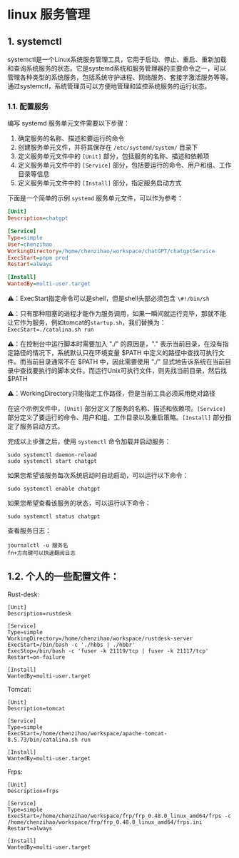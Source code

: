 # linux 服务管理


## 1. systemctl

systemctl是一个Linux系统服务管理工具，它用于启动、停止、重启、重新加载和查询系统服务的状态。它是systemd系统和服务管理器的主要命令之一，可以管理各种类型的系统服务，包括系统守护进程、网络服务、套接字激活服务等等。通过systemctl，系统管理员可以方便地管理和监控系统服务的运行状态。

### 1.1. 配置服务

编写 systemd 服务单元文件需要以下步骤：

1. 确定服务的名称、描述和要运行的命令
2. 创建服务单元文件，并将其保存在 `/etc/systemd/system/` 目录下
3. 定义服务单元文件中的 `[Unit]` 部分，包括服务的名称、描述和依赖项
4. 定义服务单元文件中的 `[Service]` 部分，包括要运行的命令、用户和组、工作目录等信息
5. 定义服务单元文件中的 `[Install]` 部分，指定服务启动方式


下面是一个简单的示例 `systemd` 服务单元文件，可以作为参考：


```ini
[Unit]
Description=chatgpt

[Service]
Type=simple
User=chenzihao
WorkingDirectory=/home/chenzihao/workspace/chatGPT/chatgptService
ExecStart=pnpm prod
Restart=always

[Install]
WantedBy=multi-user.target
```

⚠️：ExecStart指定命令可以是shell，但是shell头部必须包含 `\#!/bin/sh`

⚠️：只有那种阻塞的进程才能作为服务调用，如果一瞬间就运行完毕，那就不能让它作为服务，例如tomcat的`startup.sh`，我们替换为： `ExecStart=./catalina.sh run`

⚠️：在控制台中运行脚本时需要加入 "./" 的原因是，"." 表示当前目录，在没有指定路径的情况下，系统默认只在环境变量 \$PATH 中定义的路径中查找可执行文件。而当前目录通常不在 \$PATH 中，因此需要使用 "./" 显式地告诉系统在当前目录中查找要执行的脚本文件。而运行Unix可执行文件，则先找当前目录，然后找 \$PATH 

⚠️：WorkingDirectory只能指定工作路径，但是当前工具必须采用绝对路径



在这个示例文件中，`[Unit]` 部分定义了服务的名称、描述和依赖项。`[Service]` 部分定义了要运行的命令、用户和组、工作目录以及重启策略。`[Install]` 部分指定了服务启动方式。



完成以上步骤之后，使用 `systemctl` 命令加载并启动服务：

```shell
sudo systemctl daemon-reload
sudo systemctl start chatgpt
```

如果您希望该服务每次系统启动时自动启动，可以运行以下命令：

```shell
sudo systemctl enable chatgpt
```

如果您希望查看该服务的状态，可以运行以下命令：

```shell
sudo systemctl status chatgpt
```

查看服务日志：

```shell
journalctl -u 服务名
fn+方向键可以快速翻阅日志
```



## 1.2. 个人的一些配置文件：

Rust-desk:

```shell
[Unit]
Description=rustdesk

[Service]
Type=simple
WorkingDirectory=/home/chenzihao/workspace/rustdesk-server
ExecStart=/bin/bash -c './hbbs | ./hbbr'
ExecStop=/bin/bash -c 'fuser -k 21119/tcp | fuser -k 21117/tcp'
Restart=on-failure

[Install]
WantedBy=multi-user.target
```



Tomcat:

```shell
[Unit]
Description=tomcat

[Service]
Type=simple
ExecStart=/home/chenzihao/workspace/apache-tomcat-8.5.73/bin/catalina.sh run

[Install]
WantedBy=multi-user.target
```



Frps:

```shell
[Unit]
Description=frps

[Service]
Type=simple
ExecStart=/home/chenzihao/workspace/frp/frp_0.48.0_linux_amd64/frps -c /home/chenzihao/workspace/frp/frp_0.48.0_linux_amd64/frps.ini
Restart=always

[Install]
WantedBy=multi-user.target
```



